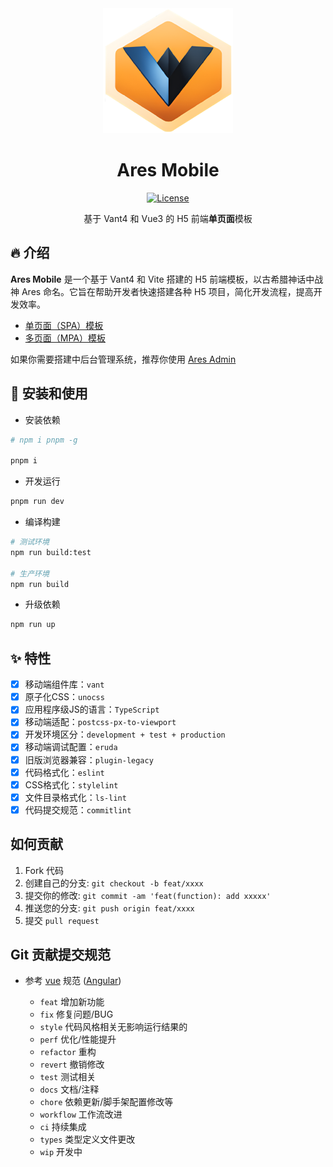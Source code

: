 
<div align="center">

<img src="https://github.com/zhangsanplus/ares-admin/blob/main/screenshot/logo.png?raw=true" height="200" />

<h1>Ares Mobile</h1>

[![License](https://img.shields.io/npm/l/package.json.svg?style=flat)](https://github.com/zhangsanplus/ares-mobile/blob/main/LICENSE)

基于 Vant4 和 Vue3 的 H5 前端**单页面**模板
</div>

## 🔥 介绍

**Ares Mobile** 是一个基于 Vant4 和 Vite 搭建的 H5 前端模板，以古希腊神话中战神 Ares 命名。它旨在帮助开发者快速搭建各种 H5 项目，简化开发流程，提高开发效率。

- [单页面（SPA）模板](https://github.com/zhangsanplus/ares-mobile)
- [多页面（MPA）模板](https://github.com/zhangsanplus/ares-mobile/tree/mpa)

如果你需要搭建中后台管理系统，推荐你使用 [Ares Admin](https://github.com/zhangsanplus/ares-admin)

## 🌈 安装和使用

- 安装依赖

```bash
# npm i pnpm -g

pnpm i
```

- 开发运行

```bash
pnpm run dev
```

- 编译构建

```bash
# 测试环境
npm run build:test

# 生产环境
npm run build
```

- 升级依赖

```sh
npm run up
```

## ✨ 特性

- [x] 移动端组件库：`vant`
- [x] 原子化CSS：`unocss`
- [x] 应用程序级JS的语言：`TypeScript`
- [x] 移动端适配：`postcss-px-to-viewport`
- [x] 开发环境区分：`development + test + production`
- [x] 移动端调试配置：`eruda`
- [x] 旧版浏览器兼容：`plugin-legacy`
- [x] 代码格式化：`eslint`
- [x] CSS格式化：`stylelint`
- [x] 文件目录格式化：`ls-lint`
- [x] 代码提交规范：`commitlint`

## 如何贡献

1. Fork 代码
2. 创建自己的分支: `git checkout -b feat/xxxx`
3. 提交你的修改: `git commit -am 'feat(function): add xxxxx'`
4. 推送您的分支: `git push origin feat/xxxx`
5. 提交 `pull request`

## Git 贡献提交规范

- 参考 [vue](https://github.com/vuejs/vue/blob/dev/.github/COMMIT_CONVENTION.md) 规范 ([Angular](https://github.com/conventional-changelog/conventional-changelog/tree/master/packages/conventional-changelog-angular))

  - `feat` 增加新功能
  - `fix` 修复问题/BUG
  - `style` 代码风格相关无影响运行结果的
  - `perf` 优化/性能提升
  - `refactor` 重构
  - `revert` 撤销修改
  - `test` 测试相关
  - `docs` 文档/注释
  - `chore` 依赖更新/脚手架配置修改等
  - `workflow` 工作流改进
  - `ci` 持续集成
  - `types` 类型定义文件更改
  - `wip` 开发中
